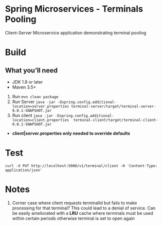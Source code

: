# Spring Microservices - Terminals Pooling

Client-Server Microservice application demonstrating terminal pooling

# Build
## What you’ll need
* JDK 1.8 or later
* Maven 3.5+

1. Run `mvn clean package`
2. Run Server `java -jar -Dspring.config.additional-location=server.properties terminal-server/target/terminal-server-0.0.1-SNAPSHOT.jar`
3. Run client `java -jar -Dspring.config.additional-location=client.properties 
terminal-client/target/terminal-client-0.0.1-SNAPSHOT.jar`


* **client|server.properties only needed to override defaults**

# Test 
`curl -X PUT http://localhost:5000/v1/terminal/client -H 'Content-Type: application/json'`

# Notes
1. Corner case where client requests terminalId but fails to make processing for that terminal? This could lead to a 
denial of service. Can be easily ameliorated with a __LRU__ cache where terminals must be used within certain periods 
otherwise terminal is set to open again
